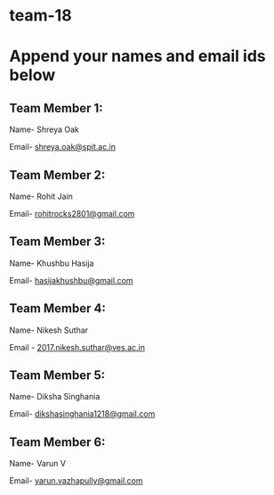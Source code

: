 # team-18
# Append your names and email ids below

## Team Member 1: 
Name- Shreya Oak

Email- shreya.oak@spit.ac.in


## Team Member 2:
Name- Rohit Jain

Email- rohitrocks2801@gmail.com


## Team Member 3:
Name- Khushbu Hasija

Email- hasijakhushbu@gmail.com

## Team Member 4:
Name- Nikesh Suthar

Email - 2017.nikesh.suthar@ves.ac.in

## Team Member 5:
Name- Diksha Singhania

Email- dikshasinghania1218@gmail.com

## Team Member 6:
Name- Varun V

Email- varun.vazhapully@gmail.com

